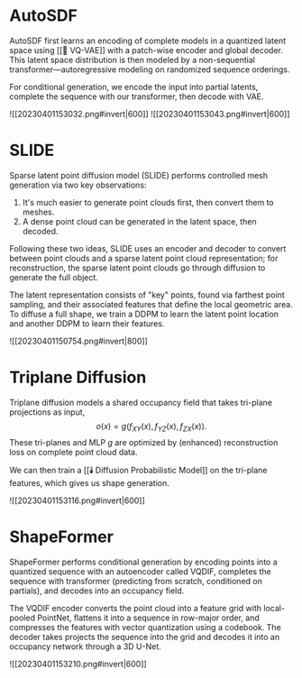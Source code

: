 # AutoSDF
AutoSDF first learns an encoding of complete models in a quantized latent space using [[🔪 VQ-VAE]] with a patch-wise encoder and global decoder. This latent space distribution is then modeled by a non-sequential transformer—autoregressive modeling on randomized sequence orderings.

For conditional generation, we encode the input into partial latents, complete the sequence with our transformer, then decode with VAE.

![[20230401153032.png#invert|600]]
![[20230401153043.png#invert|600]]

# SLIDE
Sparse latent point diffusion model (SLIDE) performs controlled mesh generation via two key observations:
1. It's much easier to generate point clouds first, then convert them to meshes.
2. A dense point cloud can be generated in the latent space, then decoded.

Following these two ideas, SLIDE uses an encoder and decoder to convert between point clouds and a sparse latent point cloud representation; for reconstruction, the sparse latent point clouds go through diffusion to generate the full object.

The latent representation consists of "key" points, found via farthest point sampling, and their associated features that define the local geometric area. To diffuse a full shape, we train a DDPM to learn the latent point location and another DDPM to learn their features.

![[20230401150754.png#invert|800]]

# Triplane Diffusion
Triplane diffusion models a shared occupancy field that takes tri-plane projections as input, $$o(x) = g(f_{XY}(x), f_{YZ}(x), f_{ZX}(x)).$$ These tri-planes and MLP $g$ are optimized by (enhanced) reconstruction loss on complete point cloud data.

We can then train a [[🕯️ Diffusion Probabilistic Model]] on the tri-plane features, which gives us shape generation.

![[20230401153116.png#invert|600]]

# ShapeFormer
ShapeFormer performs conditional generation by encoding points into a quantized sequence with an autoencoder called VQDIF, completes the sequence with transformer (predicting from scratch, conditioned on partials), and decodes into an occupancy field.

The VQDIF encoder converts the point cloud into a feature grid with local-pooled PointNet, flattens it into a sequence in row-major order, and compresses the features with vector quantization using a codebook. The decoder takes projects the sequence into the grid and decodes it into an occupancy network through a 3D U-Net.

![[20230401153210.png#invert|600]]